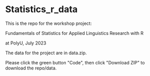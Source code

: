 # Statistics_r_data

This is the repo for the workshop project: 


Fundamentals of Statistics for Applied Linguistics Research with R

at PolyU, July 2023

The data for the project are in data.zip. 


Please click the green button "Code", then click "Download ZIP" to download the repo/data. 
